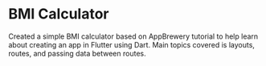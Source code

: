 


# BMI Calculator

Created a simple BMI calculator based on AppBrewery tutorial to help learn about creating an app in Flutter using Dart. Main topics covered is layouts, routes, and passing data between routes.

